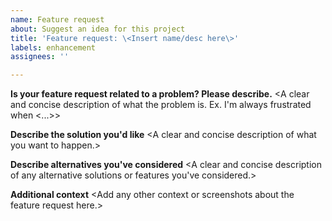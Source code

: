 ```yaml
---
name: Feature request
about: Suggest an idea for this project
title: 'Feature request: \<Insert name/desc here\>'
labels: enhancement
assignees: ''

---
```


**Is your feature request related to a problem? Please describe.**
\<A clear and concise description of what the problem is. Ex. I'm always frustrated when \<...\>\>

**Describe the solution you'd like**
\<A clear and concise description of what you want to happen.\>

**Describe alternatives you've considered**
\<A clear and concise description of any alternative solutions or features you've considered.\>

**Additional context**
\<Add any other context or screenshots about the feature request here.\>
